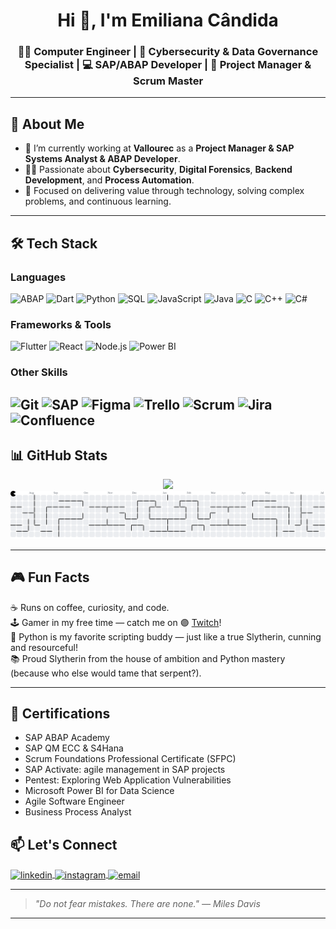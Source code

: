<h1 align="center">Hi 👋, I'm Emiliana Cândida</h1>
<h3 align="center">👩‍💻 Computer Engineer | 🔐 Cybersecurity & Data Governance Specialist | 💻 SAP/ABAP Developer | 🎯 Project Manager & Scrum Master</h3>

---

## 🚀 About Me

- 🔭 I’m currently working at **Vallourec** as a **Project Manager & SAP Systems Analyst & ABAP Developer**.
- 👩‍💻 Passionate about **Cybersecurity**, **Digital Forensics**, **Backend Development**, and **Process Automation**.
- 🎯 Focused on delivering value through technology, solving complex problems, and continuous learning.

---

## 🛠️ Tech Stack

### Languages
![ABAP](https://img.shields.io/badge/ABAP-002A3A?style=for-the-badge&logo=sap&logoColor=white)
![Dart](https://img.shields.io/badge/Dart-0175C2?style=for-the-badge&logo=dart&logoColor=white)
![Python](https://img.shields.io/badge/Python-3776AB?style=for-the-badge&logo=python&logoColor=white)
![SQL](https://img.shields.io/badge/SQL-025E8C?style=for-the-badge&logo=postgresql&logoColor=white)
![JavaScript](https://img.shields.io/badge/JavaScript-F7DF1E?style=for-the-badge&logo=javascript&logoColor=black)
![Java](https://img.shields.io/badge/Java-007396?style=for-the-badge&logo=java&logoColor=white)
![C](https://img.shields.io/badge/C-00599C?style=for-the-badge&logo=c&logoColor=white)
![C++](https://img.shields.io/badge/C++-00599C?style=for-the-badge&logo=c%2B%2B&logoColor=white)
![C#](https://img.shields.io/badge/C%23-239120?style=for-the-badge&logo=c-sharp&logoColor=white)

### Frameworks & Tools
![Flutter](https://img.shields.io/badge/Flutter-02569B?style=for-the-badge&logo=flutter&logoColor=white)
![React](https://img.shields.io/badge/React-20232A?style=for-the-badge&logo=react&logoColor=61DAFB)
![Node.js](https://img.shields.io/badge/Node.js-339933?style=for-the-badge&logo=nodedotjs&logoColor=white)
![Power BI](https://img.shields.io/badge/Power%20BI-F2C811?style=for-the-badge&logo=powerbi&logoColor=black)

### Other Skills
![Git](https://img.shields.io/badge/Git-F05032?style=for-the-badge&logo=git&logoColor=white)
![SAP](https://img.shields.io/badge/SAP-0FAAFF?style=for-the-badge&logo=sap&logoColor=white)
![Figma](https://img.shields.io/badge/Figma-F24E1E?style=for-the-badge&logo=figma&logoColor=white)
![Trello](https://img.shields.io/badge/Trello-0052CC?style=for-the-badge&logo=trello&logoColor=white)
![Scrum](https://img.shields.io/badge/Scrum-6DB33F?style=for-the-badge&logo=scrum&logoColor=white)
![Jira](https://img.shields.io/badge/Jira-0052CC?style=for-the-badge&logo=jira&logoColor=white)
![Confluence](https://img.shields.io/badge/Confluence-172B4D?style=for-the-badge&logo=confluence&logoColor=white)
---

## 📊 GitHub Stats

<div align="center">
  <img height="180em" src="https://github-readme-stats.vercel.app/api/top-langs/?username=emilianac&layout=compact&theme=tokyonight&locale=en" />
</div>

<picture>
  <source media="(prefers-color-scheme: dark)" srcset="https://raw.githubusercontent.com/emilianac/emilianac/output/pacman-contribution-graph-dark.svg">
  <source media="(prefers-color-scheme: light)" srcset="https://raw.githubusercontent.com/emilianac/emilianac/output/pacman-contribution-graph.svg">
  <img alt="pacman contribution graph" src="https://raw.githubusercontent.com/emilianac/emilianac/output/pacman-contribution-graph.svg">
</picture>


---

## 🎮 Fun Facts

☕ Runs on coffee, curiosity, and code.  
🕹️ Gamer in my free time — catch me on 🟣 [Twitch](https://www.twitch.tv/mleeana)!  
🐍 Python is my favorite scripting buddy — just like a true Slytherin, cunning and resourceful!  
📚 Proud Slytherin from the house of ambition and Python mastery (because who else would tame that serpent?).

---

## 🏅 Certifications

- SAP ABAP Academy
- SAP QM ECC & S4Hana
- Scrum Foundations Professional Certificate (SFPC)
- SAP Activate: agile management in SAP projects
- Pentest: Exploring Web Application Vulnerabilities  
- Microsoft Power BI for Data Science
- Agile Software Engineer
- Business Process Analyst

## 📫 Let's Connect

<p align="left">
  <a href="https://www.linkedin.com/in/emilianacandidasilva/" target="blank">
    <img align="center" src="https://img.shields.io/badge/LinkedIn-0A66C2?style=for-the-badge&logo=linkedin&logoColor=white" alt="linkedin"/>
  </a>
  <a href="https://www.instagram.com/_anailime/" target="blank">
    <img align="center" src="https://img.shields.io/badge/Instagram-E4405F?style=for-the-badge&logo=instagram&logoColor=white" alt="instagram"/>
  </a>
  <a href="mailto:emilianacandsilva@gmail.com">
    <img align="center" src="https://img.shields.io/badge/Email-D14836?style=for-the-badge&logo=gmail&logoColor=white" alt="email"/>
  </a>
</p>

---

> *"Do not fear mistakes. There are none." — Miles Davis*

---
